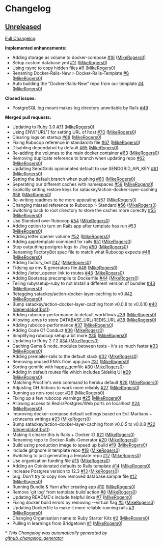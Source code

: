 # Changelog

## [Unreleased](https://github.com/Ruby-Starter-Kits/Docker-Rails-Generator/tree/HEAD)

[Full Changelog](https://github.com/Ruby-Starter-Kits/Docker-Rails-Generator/compare/43a8d3381e1a5702e1dae0bdfd35170b8148c2ba...HEAD)

**Implemented enhancements:**

- Adding storage as volume to docker-compose [\#16](https://github.com/Ruby-Starter-Kits/Docker-Rails-Generator/pull/16) ([MikeRogers0](https://github.com/MikeRogers0))
- Setup custom database.yml [\#11](https://github.com/Ruby-Starter-Kits/Docker-Rails-Generator/pull/11) ([MikeRogers0](https://github.com/MikeRogers0))
- Using rsync to copy hidden files [\#9](https://github.com/Ruby-Starter-Kits/Docker-Rails-Generator/pull/9) ([MikeRogers0](https://github.com/MikeRogers0))
- Renaming Docker-Rails-New \> Docker-Rails-Template [\#6](https://github.com/Ruby-Starter-Kits/Docker-Rails-Generator/pull/6) ([MikeRogers0](https://github.com/MikeRogers0))
- Auto building the "Docker-Rails-New" repo from our template [\#4](https://github.com/Ruby-Starter-Kits/Docker-Rails-Generator/pull/4) ([MikeRogers0](https://github.com/MikeRogers0))

**Closed issues:**

- PostgreSQL log mount makes log directory unwritable by Rails [\#49](https://github.com/Ruby-Starter-Kits/Docker-Rails-Generator/issues/49)

**Merged pull requests:**

- Updating to Ruby 3.0 [\#71](https://github.com/Ruby-Starter-Kits/Docker-Rails-Generator/pull/71) ([MikeRogers0](https://github.com/MikeRogers0))
- Using ENV\["URL"\] for setting URL of host [\#70](https://github.com/Ruby-Starter-Kits/Docker-Rails-Generator/pull/70) ([MikeRogers0](https://github.com/MikeRogers0))
- Clearing logs on startup [\#68](https://github.com/Ruby-Starter-Kits/Docker-Rails-Generator/pull/68) ([MikeRogers0](https://github.com/MikeRogers0))
- Fixing Rubocop reference in standardrb file [\#67](https://github.com/Ruby-Starter-Kits/Docker-Rails-Generator/pull/67) ([MikeRogers0](https://github.com/MikeRogers0))
- Disabling dependabot by default [\#65](https://github.com/Ruby-Starter-Kits/Docker-Rails-Generator/pull/65) ([MikeRogers0](https://github.com/MikeRogers0))
- Re-adding the volumes to the main docker container [\#63](https://github.com/Ruby-Starter-Kits/Docker-Rails-Generator/pull/63) ([MikeRogers0](https://github.com/MikeRogers0))
- Removing duplicate reference to branch when updating repo [\#62](https://github.com/Ruby-Starter-Kits/Docker-Rails-Generator/pull/62) ([MikeRogers0](https://github.com/MikeRogers0))
- Updating SendGrids opinionated default to use SENDGRID\_API\_KEY [\#61](https://github.com/Ruby-Starter-Kits/Docker-Rails-Generator/pull/61) ([MikeRogers0](https://github.com/MikeRogers0))
- Setting the default branch when pushing [\#60](https://github.com/Ruby-Starter-Kits/Docker-Rails-Generator/pull/60) ([MikeRogers0](https://github.com/MikeRogers0))
- Seperating our different caches with namespaces [\#59](https://github.com/Ruby-Starter-Kits/Docker-Rails-Generator/pull/59) ([MikeRogers0](https://github.com/MikeRogers0))
- Explicitly setting restore keys for satackey/action-docker-layer-caching [\#58](https://github.com/Ruby-Starter-Kits/Docker-Rails-Generator/pull/58) ([MikeRogers0](https://github.com/MikeRogers0))
- Re-writing readmes to be more appealing [\#57](https://github.com/Ruby-Starter-Kits/Docker-Rails-Generator/pull/57) ([MikeRogers0](https://github.com/MikeRogers0))
- Changing missed reference to Rubocop \> Standard [\#56](https://github.com/Ruby-Starter-Kits/Docker-Rails-Generator/pull/56) ([MikeRogers0](https://github.com/MikeRogers0))
- Switching back to root directory to store the caches more corectly [\#55](https://github.com/Ruby-Starter-Kits/Docker-Rails-Generator/pull/55) ([MikeRogers0](https://github.com/MikeRogers0))
- Use Standard over Rubocop [\#54](https://github.com/Ruby-Starter-Kits/Docker-Rails-Generator/pull/54) ([MikeRogers0](https://github.com/MikeRogers0))
- Adding option to turn on Rails app after template has run [\#53](https://github.com/Ruby-Starter-Kits/Docker-Rails-Generator/pull/53) ([MikeRogers0](https://github.com/MikeRogers0))
- Adding letter opener volume [\#52](https://github.com/Ruby-Starter-Kits/Docker-Rails-Generator/pull/52) ([MikeRogers0](https://github.com/MikeRogers0))
- Adding app:template command for rails [\#51](https://github.com/Ruby-Starter-Kits/Docker-Rails-Generator/pull/51) ([MikeRogers0](https://github.com/MikeRogers0))
- Stop outputting postgres logs to ./log [\#50](https://github.com/Ruby-Starter-Kits/Docker-Rails-Generator/pull/50) ([MikeRogers0](https://github.com/MikeRogers0))
- Renaming FactoryBot spec file to match what Rubocop expects [\#48](https://github.com/Ruby-Starter-Kits/Docker-Rails-Generator/pull/48) ([MikeRogers0](https://github.com/MikeRogers0))
- Adding factory\_bot [\#47](https://github.com/Ruby-Starter-Kits/Docker-Rails-Generator/pull/47) ([MikeRogers0](https://github.com/MikeRogers0))
- Tidying up env & generators file [\#46](https://github.com/Ruby-Starter-Kits/Docker-Rails-Generator/pull/46) ([MikeRogers0](https://github.com/MikeRogers0))
- Adding /letter\_opener link to routes [\#45](https://github.com/Ruby-Starter-Kits/Docker-Rails-Generator/pull/45) ([MikeRogers0](https://github.com/MikeRogers0))
- Adding Bootsnap precompile to Dockerfile [\#44](https://github.com/Ruby-Starter-Kits/Docker-Rails-Generator/pull/44) ([MikeRogers0](https://github.com/MikeRogers0))
- Telling ruby/setup-ruby to not install a different version of bundler [\#43](https://github.com/Ruby-Starter-Kits/Docker-Rails-Generator/pull/43) ([MikeRogers0](https://github.com/MikeRogers0))
- Retagging satackey/action-docker-layer-caching to v0 [\#42](https://github.com/Ruby-Starter-Kits/Docker-Rails-Generator/pull/42) ([MikeRogers0](https://github.com/MikeRogers0))
- Bump satackey/action-docker-layer-caching from v0.0.8 to v0.0.10 [\#40](https://github.com/Ruby-Starter-Kits/Docker-Rails-Generator/pull/40) ([dependabot[bot]](https://github.com/apps/dependabot))
- Adding rubocop-performance to default workflows [\#39](https://github.com/Ruby-Starter-Kits/Docker-Rails-Generator/pull/39) ([MikeRogers0](https://github.com/MikeRogers0))
- Allowing .envs to store DATABASE\_URL/REDIS\_URL [\#38](https://github.com/Ruby-Starter-Kits/Docker-Rails-Generator/pull/38) ([MikeRogers0](https://github.com/MikeRogers0))
- Adding rubocop-performance [\#37](https://github.com/Ruby-Starter-Kits/Docker-Rails-Generator/pull/37) ([MikeRogers0](https://github.com/MikeRogers0))
- Adding Code Of Conduct [\#36](https://github.com/Ruby-Starter-Kits/Docker-Rails-Generator/pull/36) ([MikeRogers0](https://github.com/MikeRogers0))
- Simplifying rubocop setup a bit more [\#35](https://github.com/Ruby-Starter-Kits/Docker-Rails-Generator/pull/35) ([MikeRogers0](https://github.com/MikeRogers0))
- Updating to Ruby 2.7.2 [\#34](https://github.com/Ruby-Starter-Kits/Docker-Rails-Generator/pull/34) ([MikeRogers0](https://github.com/MikeRogers0))
- Caching Gems & node\_modules between tests - it's so much faster [\#33](https://github.com/Ruby-Starter-Kits/Docker-Rails-Generator/pull/33) ([MikeRogers0](https://github.com/MikeRogers0))
- Adding premailer-rails to the default stack [\#32](https://github.com/Ruby-Starter-Kits/Docker-Rails-Generator/pull/32) ([MikeRogers0](https://github.com/MikeRogers0))
- Removing unused ENVs from app.json [\#31](https://github.com/Ruby-Starter-Kits/Docker-Rails-Generator/pull/31) ([MikeRogers0](https://github.com/MikeRogers0))
- Sorting gemfile with happy\_gemfile [\#30](https://github.com/Ruby-Starter-Kits/Docker-Rails-Generator/pull/30) ([MikeRogers0](https://github.com/MikeRogers0))
- Adding in default routes file which includes Sidekiq UI [\#29](https://github.com/Ruby-Starter-Kits/Docker-Rails-Generator/pull/29) ([MikeRogers0](https://github.com/MikeRogers0))
- Matching Procfile's web command to heroku default [\#28](https://github.com/Ruby-Starter-Kits/Docker-Rails-Generator/pull/28) ([MikeRogers0](https://github.com/MikeRogers0))
- Adjusting GH Actions to work more reliably [\#27](https://github.com/Ruby-Starter-Kits/Docker-Rails-Generator/pull/27) ([MikeRogers0](https://github.com/MikeRogers0))
- Running as non-root user [\#26](https://github.com/Ruby-Starter-Kits/Docker-Rails-Generator/pull/26) ([MikeRogers0](https://github.com/MikeRogers0))
- Fixing up a few rubocop warnings [\#25](https://github.com/Ruby-Starter-Kits/Docker-Rails-Generator/pull/25) ([MikeRogers0](https://github.com/MikeRogers0))
- Allowing access to Redis/Postgres/Web ports on localhost [\#24](https://github.com/Ruby-Starter-Kits/Docker-Rails-Generator/pull/24) ([MikeRogers0](https://github.com/MikeRogers0))
- Improving docker-compose default settings based on Evil Martians + schneems writings  [\#23](https://github.com/Ruby-Starter-Kits/Docker-Rails-Generator/pull/23) ([MikeRogers0](https://github.com/MikeRogers0))
- Bump satackey/action-docker-layer-caching from v0.0.5 to v0.0.8 [\#22](https://github.com/Ruby-Starter-Kits/Docker-Rails-Generator/pull/22) ([dependabot[bot]](https://github.com/apps/dependabot))
- Making it clearer this is Rails + Docker :D [\#21](https://github.com/Ruby-Starter-Kits/Docker-Rails-Generator/pull/21) ([MikeRogers0](https://github.com/MikeRogers0))
- Renaming repo to Docker-Rails-Generator [\#20](https://github.com/Ruby-Starter-Kits/Docker-Rails-Generator/pull/20) ([MikeRogers0](https://github.com/MikeRogers0))
- Build using production image to speed up build [\#19](https://github.com/Ruby-Starter-Kits/Docker-Rails-Generator/pull/19) ([MikeRogers0](https://github.com/MikeRogers0))
- Include gitignore in template repo [\#18](https://github.com/Ruby-Starter-Kits/Docker-Rails-Generator/pull/18) ([MikeRogers0](https://github.com/MikeRogers0))
- Switching to just generating a template repo [\#17](https://github.com/Ruby-Starter-Kits/Docker-Rails-Generator/pull/17) ([MikeRogers0](https://github.com/MikeRogers0))
- Use organisation funding file [\#15](https://github.com/Ruby-Starter-Kits/Docker-Rails-Generator/pull/15) ([MikeRogers0](https://github.com/MikeRogers0))
- Adding an Opinionated defaults to Rails template [\#14](https://github.com/Ruby-Starter-Kits/Docker-Rails-Generator/pull/14) ([MikeRogers0](https://github.com/MikeRogers0))
- Increase Postgres version to 12.3 [\#13](https://github.com/Ruby-Starter-Kits/Docker-Rails-Generator/pull/13) ([MikeRogers0](https://github.com/MikeRogers0))
- bug: Don't try to copy now removed database.sample file [\#12](https://github.com/Ruby-Starter-Kits/Docker-Rails-Generator/pull/12) ([MikeRogers0](https://github.com/MikeRogers0))
- Running Bundle & Yarn after creating app [\#10](https://github.com/Ruby-Starter-Kits/Docker-Rails-Generator/pull/10) ([MikeRogers0](https://github.com/MikeRogers0))
- Remove 'git log' from template build action [\#8](https://github.com/Ruby-Starter-Kits/Docker-Rails-Generator/pull/8) ([MikeRogers0](https://github.com/MikeRogers0))
- Updating README's include helpful links [\#7](https://github.com/Ruby-Starter-Kits/Docker-Rails-Generator/pull/7) ([MikeRogers0](https://github.com/MikeRogers0))
- Fixing docker build errors by removing --virtual flag [\#5](https://github.com/Ruby-Starter-Kits/Docker-Rails-Generator/pull/5) ([MikeRogers0](https://github.com/MikeRogers0))
- Updating Dockerfile to make it more reliable running rails [\#3](https://github.com/Ruby-Starter-Kits/Docker-Rails-Generator/pull/3) ([MikeRogers0](https://github.com/MikeRogers0))
- Changing Organisation name to Ruby Starter Kits [\#2](https://github.com/Ruby-Starter-Kits/Docker-Rails-Generator/pull/2) ([MikeRogers0](https://github.com/MikeRogers0))
- Pulling in learnings from Bridgetown [\#1](https://github.com/Ruby-Starter-Kits/Docker-Rails-Generator/pull/1) ([MikeRogers0](https://github.com/MikeRogers0))



\* *This Changelog was automatically generated by [github_changelog_generator](https://github.com/github-changelog-generator/github-changelog-generator)*
